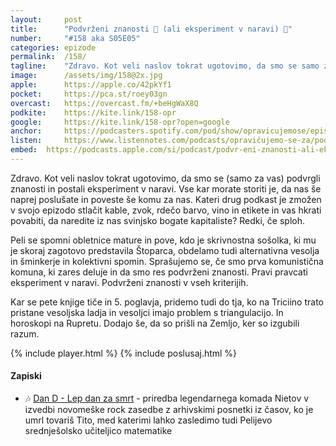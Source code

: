 ```yaml
---
layout: 	post
title:  	"Podvrženi znanosti 🔬 (ali eksperiment v naravi) 🧪"
number: 	"#158 aka S05E05"
categories:	epizode
permalink:	/158/
tagline: 	"Zdravo. Kot veli naslov tokrat ugotovimo, da smo se samo za vas podvrgli znanosti in postali eksperiment v naravi. V vseh kriterijih."
image:		/assets/img/158@2x.jpg
apple:		https://apple.co/42pkYf1
pocket:		https://pca.st/roey03gn
overcast:	https://overcast.fm/+beHgWaX8Q
podkite:	https://kite.link/158-opr
google:		https://kite.link/158-opr?open=google
anchor:		https://podcasters.spotify.com/pod/show/opravicujemose/episodes/Podvreni-znanosti-ali-eksperiment-v-naravi-e257hm7
listen:		https://www.listennotes.com/podcasts/opravičujemo-se-za/podvrženi-znanosti-ali-YTamu3lofGB/embed/
embed:	https://podcasts.apple.com/si/podcast/podvr-eni-znanosti-ali-eksperiment-v-naravi/id1514750013?i=1000615653610
---
```


Zdravo. Kot veli naslov tokrat ugotovimo, da smo se (samo za vas) podvrgli znanosti in postali eksperiment v naravi. Vse kar morate storiti je, da nas še naprej poslušate in poveste še komu za nas. Kateri drug podkast je zmožen v svojo epizodo stlačit kable, zvok, rdečo barvo, vino in etikete in vas hkrati povabiti, da naredite iz nas svinjsko bogate kapitaliste? Redki, če sploh. 

Peli se spomni obletnice mature in pove, kdo je skrivnostna sošolka, ki mu je skoraj zagotovo predstavila Štoparca, obdelamo tudi alternativna vesolja in šminkerje in kolektivni spomin. Sprašujemo se, če smo prva komunistična komuna, ki zares deluje in da smo res podvrženi znanosti. Pravi pravcati eksperiment v naravi. Podvrženi znanosti v vseh kriterijih. 

Kar se pete knjige tiče in 5. poglavja, pridemo tudi do tja, ko na Triciino trato pristane vesoljska ladja in vesoljci imajo problem s triangulacijo. In horoskopi na Rupretu. Dodajo še, da so prišli na Zemljo, ker so izgubili razum. 

{% include player.html %}
{% include poslusaj.html %}

<!--break-->

#### Zapiski

- 🎶 [Dan D - Lep dan za smrt](https://youtu.be/fX1Sbmsflzs) - priredba legendarnega komada Nietov v izvedbi novomeške rock zasedbe z arhivskimi posnetki iz časov, ko je umrl tovariš Tito, med katerimi lahko zasledimo tudi Pelijevo srednješolsko učiteljico matematike
